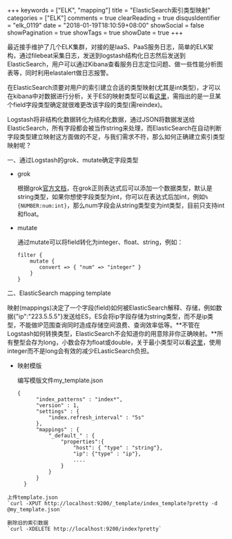 +++
keywords = ["ELK", "mapping"]
title = "ElasticSearch索引类型映射"
categories = ["ELK"]
comments = true
clearReading = true
disqusIdentifier = "elk_0119"
date = "2018-01-19T18:10:59+08:00"
showSocial = false
showPagination = true
showTags = true
showDate = true
+++

最近接手维护了几个ELK集群，对接的是IaaS、PaaS服务日志，简单的ELK架构，通过filebeat采集日志，发送到logstash结构化日志然后发送到ElasticSearch，用户可以通过Kibana查看服务日志定位问题、做一些性能分析图表等，同时利用elastalert做日志报警。

在ElasticSearch须要对用户的索引建立合适的类型映射(尤其是int类型)，才可以在kibana中对数据进行分析，关于ES的映射类型可以看[这里](https://www.elastic.co/guide/en/elasticsearch/reference/current/mapping.html#mapping-type)，需指出的是一旦某个field字段类型确定就很难更改该字段的类型(需reindex)。

Logstash将非结构化数据转化为结构化数据，通过JSON将数据发送给ElasticSearch，所有字段都会被当作string来处理，而ElasticSearch在自动判断字段类型建立映射这方面做的不足，与我们需求不符，那么如何正确建立索引类型映射呢？

一、通过Logstash的grok、mutate确定字段类型

- grok

  根据grok[官方文档](https://www.elastic.co/guide/en/logstash/current/plugins-filters-grok.html)，在grok正则表达式后可以添加一个数据类型，默认是string类型，如果你想使字段类型为int，你可以在表达式后加int，例如`%{NUMBER:num:int}`，那么num字段会从string类型变为int类型，目前只支持int和float。
  
- mutate
  
  通过mutate可以将field转化为integer、float、string，例如：
  
  ```
  filter {
      mutate {
         convert => { "num" => "integer" }
      }
  }
  ```  

二、ElasticSearch mapping template

映射(mappings)决定了一个字段(field)如何被ElasticSearch解释、存储，例如数据{"ip":"223.5.5.5"}发送给ES，ES会将ip字段存储为string类型，而不是ip类型，不能做IP范围查询同时造成存储空间浪费、查询效率低等。**不管在Logstash如何转换类型，ElasticSearch不会知道你的用意除非你正确映射。**所有整型会存为long，小数会存为float或double，关于最小类型可以看[这里](https://www.elastic.co/guide/en/elasticsearch/reference/5.6/number.html)，使用integer而不是long会有效的减少ELasticSearch负担。

- 映射模版

  编写模版文件my_template.json
  
  ```
  {
  		"index_patterns" : "index*",
  		"version" : 1,
  		"settings" : {
    		"index.refresh_interval" : "5s"
  		},
  		"mappings" : {
    		"_default_" : {
    			"properties":{
    				"host": { "type" : "string"},
    				"ip": {"type" : "ip"},
    				....
    			}
    		}
  		}
 	}
 ```
 上传template.json
 `curl -XPUT http://localhost:9200/_template/index_template?pretty -d @my_template.json`
	
 删除旧的索引数据
 `curl -XDELETE http://localhost:9200/index?pretty`
